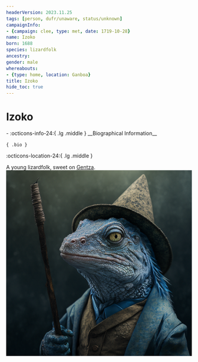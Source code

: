 ```yaml
---
headerVersion: 2023.11.25
tags: [person, dufr/unaware, status/unknown]
campaignInfo:
- {campaign: clee, type: met, date: 1719-10-28}
name: Izoko
born: 1688
species: lizardfolk
ancestry:
gender: male
whereabouts:
- {type: home, location: Ganboa}
title: Izoko
hide_toc: true
---
```

# Izoko
<div class="grid cards ext-narrow-margin ext-one-column" markdown>
- :octicons-info-24:{ .lg .middle } __Biographical Information__

    { .bio }

</div>



:octicons-location-24:{ .lg .middle }   


A young lizardfolk, sweet on [Gentza](<./gentza.md>).
![Lizardfolk Izoko](../../assets/lizardfolk-izoko.png)